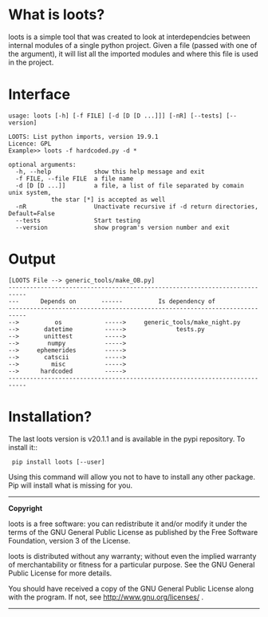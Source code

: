 What is loots?
==============
loots is a simple tool that was created to look at interdependcies between internal modules of a single python project. Given a file (passed with one of the argument), it will list all the imported modules and where this file is used in the project.


Interface
=========

	usage: loots [-h] [-f FILE] [-d [D [D ...]]] [-nR] [--tests] [--version]

	LOOTS: List python imports, version 19.9.1
	Licence: GPL 
	Example>> loots -f hardcoded.py -d *

	optional arguments:
	  -h, --help            show this help message and exit
	  -f FILE, --file FILE  a file name
	  -d [D [D ...]]        a file, a list of file separated by comain unix system, 
				the star [*] is accepted as well
	  -nR                   Unactivate recursive if -d return directories, Default=False
	  --tests               Start testing
	  --version             show program's version number and exit


Output
======

    [LOOTS File --> generic_tools/make_OB.py]
	---------------------------------------------------------------------------
	---      Depends on       ------          Is dependency of           
	---------------------------------------------------------------------------
	-->          os            ----->     generic_tools/make_night.py     
	-->       datetime         ----->              tests.py               
	-->       unittest         ----->                                     
	-->        numpy           ----->                                     
	-->     ephemerides        ----->                                     
	-->       catscii          ----->                                     
	-->         misc           ----->                                     
	-->      hardcoded         ----->                                     
	---------------------------------------------------------------------------


Installation?
=============

The last loots version is v20.1.1 and is available in the pypi repository. To install it::

     pip install loots [--user]

Using this command will allow you not to have to install any other package. Pip will install what is missing for you.


----


**Copyright**

loots is a free software: you can redistribute it and/or modify it under
the terms of the GNU General Public License as published by the Free Software Foundation,
version 3 of the License.

loots is distributed without any warranty; without even the implied warranty of merchantability
or fitness for a particular purpose.  See the GNU General Public License for more details.

You should have received a copy of the GNU General Public License along with the program.
If not, see http://www.gnu.org/licenses/ .

----
